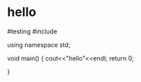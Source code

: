 # hello
#testing
#include <iostream>

using namespace std;

void main()
{
  cout<<"hello"<<endl;
  return 0;

}
